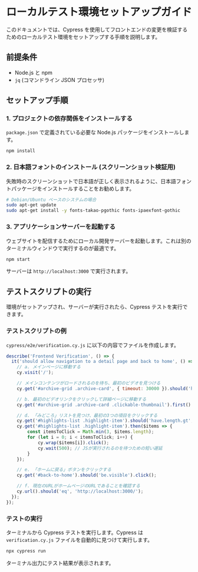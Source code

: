 # ローカルテスト環境セットアップガイド

このドキュメントでは、Cypress を使用してフロントエンドの変更を検証するためのローカルテスト環境をセットアップする手順を説明します。

## 前提条件

- Node.js と npm
- `jq` (コマンドライン JSON プロセッサ)

## セットアップ手順

### 1. プロジェクトの依存関係をインストールする

`package.json` で定義されている必要な Node.js パッケージをインストールします。

```bash
npm install
```

### 2. 日本語フォントのインストール (スクリーンショット検証用)

失敗時のスクリーンショットで日本語が正しく表示されるように、日本語フォントパッケージをインストールすることをお勧めします。

```bash
# Debian/Ubuntu ベースのシステムの場合
sudo apt-get update
sudo apt-get install -y fonts-takao-pgothic fonts-ipaexfont-gothic
```

### 3. アプリケーションサーバーを起動する

ウェブサイトを配信するためにローカル開発サーバーを起動します。これは別のターミナルウィンドウで実行するのが最適です。

```bash
npm start
```

サーバーは `http://localhost:3000` で実行されます。

## テストスクリプトの実行

環境がセットアップされ、サーバーが実行されたら、Cypress テストを実行できます。

### テストスクリプトの例

`cypress/e2e/verification.cy.js` に以下の内容でファイルを作成します。

```javascript
describe('Frontend Verification', () => {
  it('should allow navigation to a detail page and back to home', () => {
    // a. メインページに移動する
    cy.visit('/');

    // メインコンテンツがロードされるのを待ち、最初のビデオを見つける
    cy.get('#archive-grid .archive-card', { timeout: 30000 }).should('have.length.gt', 0);

    // b. 最初のビデオリンクをクリックして詳細ページに移動する
    cy.get('#archive-grid .archive-card .clickable-thumbnail').first().click();

    // d. 「みどころ」リストを見つけ、最初の3つの項目をクリックする
    cy.get('#highlights-list .highlight-item').should('have.length.gt', 0);
    cy.get('#highlights-list .highlight-item').then($items => {
        const itemsToClick = Math.min(3, $items.length);
        for (let i = 0; i < itemsToClick; i++) {
            cy.wrap($items[i]).click();
            cy.wait(500); // JSが実行されるのを待つための短い遅延
        }
    });

    // e. 「ホームに戻る」ボタンをクリックする
    cy.get('#back-to-home').should('be.visible').click();

    // f. 現在のURLがホームページのURLであることを確認する
    cy.url().should('eq', 'http://localhost:3000/');
  });
});
```

### テストの実行

ターミナルから Cypress テストを実行します。Cypress は `verification.cy.js` ファイルを自動的に見つけて実行します。

```bash
npx cypress run
```

ターミナル出力にテスト結果が表示されます。
